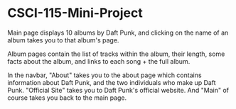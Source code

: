 # CSCI-115-Mini-Project

Main page displays 10 albums by Daft Punk,
and clicking on the name of an album takes you to that album's page.

Album pages contain the list of tracks within the album, their length, 
some facts about the album, and links to each song + the full album.

In the navbar, "About" takes you to the about page which contains information about Daft Punk, and the two individuals who make up Daft Punk.
"Official Site" takes you to Daft Punk's official website.
And "Main" of course takes you back to the main page.
